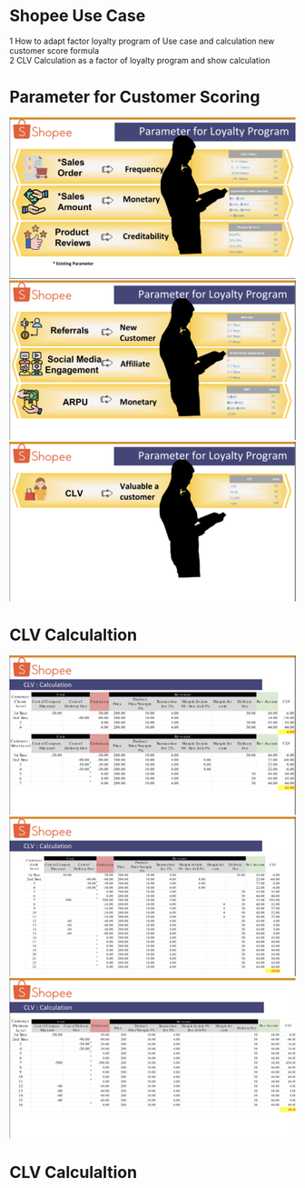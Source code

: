 # Shopee Use Case     
1 How to adapt factor loyalty program of Use case and calculation new customer score formula     
2 CLV Calculation as a factor of loyalty program and show calculation
# Parameter for Customer Scoring     
![CDP Flow](https://github.com/Pinnun/MADT8101-Seminar-in-Advanced-Analytic/blob/25cad89cfdd7d325e175e542e5d77dbc00f1394f/3%20CLV_CustomerScoring/1%20Parameter.jpg)     
![CDP Flow](https://github.com/Pinnun/MADT8101-Seminar-in-Advanced-Analytic/blob/25cad89cfdd7d325e175e542e5d77dbc00f1394f/3%20CLV_CustomerScoring/2%20Parameter.jpg)     
![CDP Flow](https://github.com/Pinnun/MADT8101-Seminar-in-Advanced-Analytic/blob/25cad89cfdd7d325e175e542e5d77dbc00f1394f/3%20CLV_CustomerScoring/3%20Parameter.jpg)     
# CLV Calculaltion
![CDP Flow](https://github.com/Pinnun/MADT8101-Seminar-in-Advanced-Analytic/blob/b03d8d1478a3ab065a1cfe77af7deed097ed7747/3%20CLV_CustomerScoring/1%20CLV%20Cal.jpg)     
![CDP Flow](https://github.com/Pinnun/MADT8101-Seminar-in-Advanced-Analytic/blob/b03d8d1478a3ab065a1cfe77af7deed097ed7747/3%20CLV_CustomerScoring/2%20CLV%20Cal.jpg)     
![CDP Flow](https://github.com/Pinnun/MADT8101-Seminar-in-Advanced-Analytic/blob/b03d8d1478a3ab065a1cfe77af7deed097ed7747/3%20CLV_CustomerScoring/3%20CLV%20Cal.jpg)    
# CLV Calculaltion
